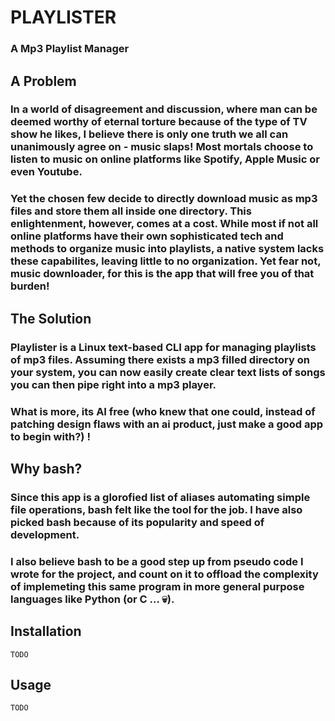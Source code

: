 # PLAYLISTER
### A Mp3 Playlist Manager
## A Problem
### In a world of disagreement and discussion, where man can be deemed worthy of eternal torture because of the type of TV show he likes, I believe there is only one truth we all can unanimously agree on - music slaps! Most mortals choose to listen to music on online platforms like Spotify, Apple Music or even Youtube.

### Yet the chosen few decide to directly download music as mp3 files and store them all inside one directory. This enlightenment, however, comes at a cost. While most if not all online platforms have their own sophisticated tech and methods to organize music into playlists, a native system lacks these capabilites, leaving little to no organization. Yet fear not, music downloader, for this is the app that will free you of that burden!
## The Solution
### Playlister is a Linux text-based CLI app for managing playlists of mp3 files. Assuming there exists a mp3 filled directory on your system, you can now easily create clear text lists of songs you can then pipe right into a mp3 player. 

### What is more, its AI free (who knew that one could, instead of patching design flaws with an ai product, just make a good app to begin with?) !
## Why bash?
### Since this app is a glorofied list of aliases automating simple file operations, bash felt like the tool for the job. I have also picked bash because of its popularity and speed of development. 

### I also believe bash to be a good step up from pseudo code I wrote for the project, and count on it to offload the complexity of implemeting this same program in more general purpose languages like Python (or C ... :skull:).
## Installation
    TODO
## Usage
    TODO
